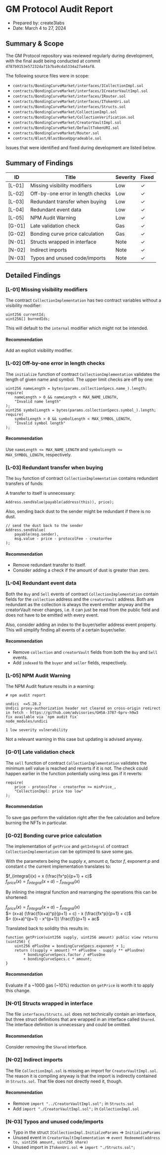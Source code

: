 # GM Protocol Audit Report

- Prepared by: create3labs
- Date: March 4 to 27, 2024

## Summary & Scope

The GM Protocol repository was reviewed regularly during development, with the final audit being conducted at commit `d787b9153e57232da71b7ba9cda5334a27a44af8`.

The following source files were in scope:

- `contracts/BondingCurveMarket/interfaces/ICollectionImpl.sol`
- `contracts/BondingCurveMarket/interfaces/ICreatorVaultImpl.sol`
- `contracts/BondingCurveMarket/interfaces/IRouter.sol`
- `contracts/BondingCurveMarket/interfaces/ITokenUri.sol`
- `contracts/BondingCurveMarket/interfaces/Structs.sol`
- `contracts/BondingCurveMarket/CollectionImpl.sol`
- `contracts/BondingCurveMarket/CollectionVerification.sol`
- `contracts/BondingCurveMarket/CreatorVaultImpl.sol`
- `contracts/BondingCurveMarket/DefaultTokenURI.sol`
- `contracts/BondingCurveMarket/Router.sol`
- `contracts/Blast/BlastBaseUpgradeable.sol`

Issues that were identified and fixed during development are listed below.

## Summary of Findings

| ID     | Title                             | Severity | Fixed |
|--------|-----------------------------------|----------|-------|
| [L-01] | Missing visibility modifiers      | Low      | ✓     |
| [L-02] | Off-by-one error in length checks | Low      | ✓     |
| [L-03] | Redundant transfer when buying    | Low      | ✓     |
| [L-04] | Redundant event data              | Low      | ✓     |
| [L-05] | NPM Audit Warning                 | Low      | ✓     |
| [G-01] | Late validation check             | Gas      | ✓     |
| [G-02] | Bonding curve price calculation   | Gas      | ✓     |
| [N-01] | Structs wrapped in interface      | Note     | ✓     |
| [N-02] | Indirect imports                  | Note     | ✓     |
| [N-03] | Typos and unused code/imports     | Note     | ✓     |

## Detailed Findings


### [L-01] Missing visibility modifiers

The contract `CollectionImplementation` has two contract variables without a visibility modifier:
```solidity
uint256 currentId;
uint256[] burnedIds;
```
This will default to the `internal` modifier which might not be intended.

#### Recommendation

Add an explicit visibility modifier.

### [L-02] Off-by-one error in length checks

The `initialize` function of contract `CollectionImplementation` validates the length of given name and symbol. The upper limit checks are off by one:

```solidity
uint256 nameLength = bytes(params.collectionSpecs.name_).length;
require(
    nameLength > 0 && nameLength < MAX_NAME_LENGTH,
    "Invalid name length"
);
uint256 symbolLength = bytes(params.collectionSpecs.symbol_).length;
require(
    symbolLength > 0 && symbolLength < MAX_SYMBOL_LENGTH,
    "Invalid symbol length"
);
```

#### Recommendation

Use `nameLength <= MAX_NAME_LENGTH` and `symbolLength <= MAX_SYMBOL_LENGTH`, respectively.


### [L-03] Redundant transfer when buying

The `buy` function of contract `CollectionImplementation` contains redundant transfers of funds:

A transfer to itself is unnecessary:
```solidity
Address.sendValue(payable(address(this)), price);
```

Also, sending back dust to the sender might be redundant if there is no dust.
```solidity
// send the dust back to the sender
Address.sendValue(
    payable(msg.sender),
    msg.value - price - protocolFee - creatorFee
);
```

#### Recommendation

- Remove redundant transfer to itself.
- Consider adding a check if the amount of dust is greater than zero.


### [L-04] Redundant event data

Both the `Buy` and `Sell` events of contract `CollectionImplementation` contain fields for the `collection` address and the `creatorVault` address. Both are redundant as the collection is always the event emitter anyway and the creatorVault never changes, i.e. it can just be read from the public field and does not have to be emitted with every event.

Also, consider adding an index to the buyer/seller address event property. This will simplify finding all events of a certain buyer/seller.

#### Recommendation

- Remove `collection` and `creatorVault` fields from both the `Buy` and `Sell` events.
- Add `indexed` to the `buyer` and `seller` fields, respectively.


### [L-05] NPM Audit Warning

The NPM Audit feature results in a warning:
```
# npm audit report

undici  <=5.28.2
Undici proxy-authorization header not cleared on cross-origin redirect in fetch - https://github.com/advisories/GHSA-3787-6prv-h9w3
fix available via `npm audit fix`
node_modules/undici

1 low severity vulnerability
```

Not a relevant warning in this case but updating is advised anyway.


### [G-01] Late validation check

The `sell` function of contract `CollectionImplementation` validates the minimum sell value is reached and reverts if it is not. The check could happen earlier in the function potentially using less gas if it reverts:

```solidity
require(
    price - protocolFee - creatorFee >= minPrice_,
    "CollectionImpl: price too low"
);
```

#### Recommendation

To save gas perform the validation right after the fee calculation and before burning the NFTs in particular.


### [G-02] Bonding curve price calculation

The implementation of `getPrice` and `getIntegral` of contract `CollectionImplementation` can be optimized to save some gas.

With the parameters being the supply $x$, amount $a$, factor $f$, exponent $p$ and constant $c$ the current implementation translates to:

$f_{integral}(x) = x (\frac{fx^p}{p+1} + c)$<br>
$f_{price}(x) = f_{integral}(x + a) - f_{integral}(x)$<br>

By inlining the integral function and rearranging the operations this can be shortened:

$f_{price}(x) = f_{integral}(x + a) - f_{integral}(x)$<br>
$= (x+a) (\frac{f(x+a)^p}{p+1} + c) - x (\frac{fx^p}{p+1} + c)$<br>
$= ((x+a)^{p+1} - x^{p+1}) \frac{f}{p+1} + ac$<br>

Translated back to solidity this results in:

```solidity
function getPrice(uint256 supply, uint256 amount) public view returns (uint256) {
    uint256 ePlusOne = bondingCurveSpecs.exponent + 1;
    return ((supply + amount) ** ePlusOne - supply ** ePlusOne)
        * bondingCurveSpecs.factor / ePlusOne
        + bondingCurveSpecs.c * amount;
}
```

#### Recommendation

Evaluate if a ~1000 gas (~10%) reduction on `getPrice` is worth it to apply this change.


### [N-01] Structs wrapped in interface

The file `interfaces/Structs.sol` does not technically contain an interface, but three struct definitions that are wrapped in an interface called `Shared`. The interface definition is unnecessary and could be omitted.

#### Recommendation

Consider removing the `Shared` interface.


### [N-02] Indirect imports

The file `CollectionImpl.sol` is missing an import for `CreatorVaultImpl.sol`. The reason it is compiling anyway is that the import is indirectly contained in `Structs.sol`. That file does not directly need it, though.

#### Recommendation

- Remove `import "../CreatorVaultImpl.sol";` in `Structs.sol`
- Add `import "./CreatorVaultImpl.sol";` in `CollectionImpl.sol`


### [N-03] Typos and unused code/imports

- Typo in the struct `ICollectionImpl.InitialzeParams` => `InitializeParams`
- Unused event in `CreatorVaultImplementation` => `event Redeemed(address to, uint256 amount, uint256 share)`
- Unused import in `ITokenUri.sol` => `import "./Structs.sol";`
